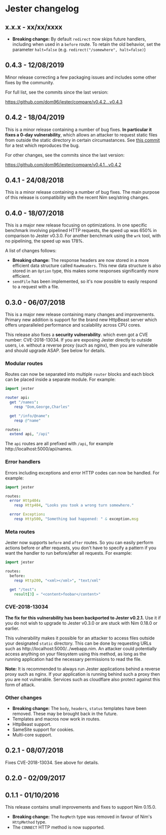 # Jester changelog

## x.x.x - xx/xx/xxxx

- **Breaking change:** By default `redirect` now skips future handlers, including when used in a `before` route.  To retain the old behavior, set the parameter `halt=false` (e.g. `redirect("/somewhere", halt=false)`)

## 0.4.3 - 12/08/2019

Minor release correcting a few packaging issues and includes some other
fixes by the community.

For full list, see the commits since the last version:

https://github.com/dom96/jester/compare/v0.4.2...v0.4.3

## 0.4.2 - 18/04/2019

This is a minor release containing a number of bug fixes.
**In particular it fixes a 0-day vulnerability**, which allows an attacker to
request static files from outside the static directory in certain circumastances.
See [this commit](https://github.com/dom96/jester/commit/0bf4e344e3d95934780f2e7a39e7eed692b94f09) for a test which reproduces the bug.

For other changes, see the commits since the last version:

https://github.com/dom96/jester/compare/v0.4.1...v0.4.2

## 0.4.1 - 24/08/2018

This is a minor release containing a number of bug fixes. The main purpose of
this release is compatibility with the recent Nim seq/string changes.

## 0.4.0 - 18/07/2018

This is a major new release focusing on optimizations. In one specific benchmark
involving pipelined HTTP requests, the speed up was 650% in comparison to
Jester v0.3.0. For another benchmark using the `wrk` tool, with no pipelining,
the speed up was 178%.

A list of changes follows:

- **Breaking change:** The response headers are now stored in a more efficient
  data structure called ``RawHeaders``. This new data structure is also stored
  in an ``Option`` type, this makes some responses significantly more efficient.
- ``sendFile`` has been implemented, so it's now possible to easily respond
  to a request with a file.

## 0.3.0 - 06/07/2018

This is a major new release containing many changes and improvements.
Primary new addition is support for the brand new HttpBeast server which offers
unparalleled performance and scalability across CPU cores.

This release also fixes a **security vulnerability**. which even got a
CVE number: CVE-2018-13034. If you are exposing Jester directly to outside users,
i.e. without a reverse proxy (such as nginx), then you are vulnerable and
should upgrade ASAP. See below for details.

### Modular routes

Routes can now be separated into multiple `router` blocks and each block
can be placed inside a separate module. For example:

```nim
import jester

router api:
  get "/names":
    resp "Dom,George,Charles"

  get "/info/@name":
    resp @"name"

routes:
  extend api, "/api"
```

The `api` routes are all prefixed with `/api`, for example
http://localhost:5000/api/names.

### Error handlers

Errors including exceptions and error HTTP codes can now be handled.
For example:

```nim
import jester

routes:
  error Http404:
    resp Http404, "Looks you took a wrong turn somewhere."

  error Exception:
    resp Http500, "Something bad happened: " & exception.msg
```

### Meta routes

Jester now supports `before` and `after` routes. So you can easily perform
actions before or after requests, you don't have to specify a pattern if you
want the handler to run before/after all requests. For example:

```nim
import jester

routes:
  before:
    resp Http200, "<xml></xml>", "text/xml"

  get "/test":
    result[3] = "<content>foobar</content>"
```

### CVE-2018-13034

**The fix for this vulnerability has been backported to Jester v0.2.1.** Use it
if you do not wish to upgrade to Jester v0.3.0 or are stuck with Nim 0.18.0
or earlier.

This vulnerability makes it possible for an attacker to access files outside
your designated `static` directory. This can be done by requesting URLs such as
http://localhost:5000/../webapp.nim. An attacker could potentially access
anything on your filesystem using this method, as long as the running application
had the necessary permissions to read the file.

**Note:** It is recommended to always run Jester applications behind a reverse
proxy such as nginx. If your application is running behind such a proxy then you
are not vulnerable. Services such as cloudflare also protect against this
form of attack.

### Other changes

* **Breaking change:** The `body`, `headers`, `status` templates have been
  removed. These may be brought back in the future.
* Templates and macros now work in routes.
* HttpBeast support.
* SameSite support for cookies.
* Multi-core support.

## 0.2.1 - 08/07/2018

Fixes CVE-2018-13034. See above for details.

## 0.2.0 - 02/09/2017

## 0.1.1 - 01/10/2016

This release contains small improvements and fixes to support Nim 0.15.0.

* **Breaking change:** The ``ReqMeth`` type was removed in favour of Nim's
  ``HttpMethod`` type.
* The ``CONNECT`` HTTP method is now supported.
